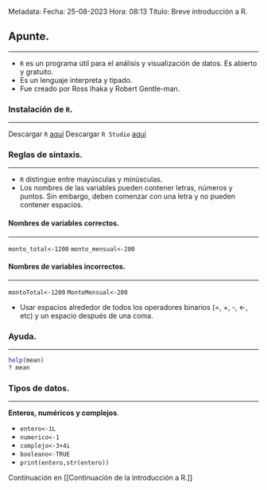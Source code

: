 Metadata:
Fecha: 25-08-2023
Hora: 08:13
Título: Breve introducción a R.

## Apunte.
---
- ``R`` es un programa útil para el análisis y visualización de datos. Es abierto y gratuito.
- Es un lenguaje interpreta y tipado.
- Fue creado por Ross Ihaka y Robert Gentle-man.


### Instalación de ``R``.
---
Descargar ``R`` [aquí](https://cran.r-project.org/)
Descargar ``R Studio`` [aquí](https://posit.co/download/r-studio-desktop/)


### Reglas de sintaxis.
---
- ``R`` distingue entre mayúsculas y minúsculas.
- Los nombres de las variables pueden contener letras, números y puntos. Sin embargo, deben comenzar con una letra y no pueden contener espacios.


#### Nombres de variables correctos.
---
``monto_total<-1200``
``monto_mensual<-200``

#### Nombres de variables incorrectos.
---
``montoTotal<-1200``
``MontoMensual<-200``

- Usar espacios alrededor de todos los operadores binarios (=, +, -, <-, etc) y un espacio después de una coma.


### Ayuda.
---
````R
help(mean)
? mean
````


### Tipos de datos.
---
**Enteros, numéricos y complejos**.
- ``entero<-1L``
- ``numerico<-1``
- ``complejo<-3+4i``
- ``booleano<-TRUE``
- ``print(entero,str(entero))``


Continuación en [[Continuación de la introducción a R.]]
